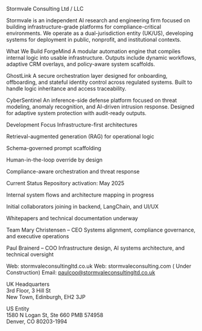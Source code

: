 Stormvale Consulting Ltd / LLC

Stormvale is an independent AI research and engineering firm focused on building infrastructure-grade platforms for compliance-critical environments. We operate as a dual-jurisdiction entity (UK/US), developing systems for deployment in public, nonprofit, and institutional contexts.

What We Build
ForgeMind
A modular automation engine that compiles internal logic into usable infrastructure. Outputs include dynamic workflows, adaptive CRM overlays, and policy-aware system scaffolds.

GhostLink
A secure orchestration layer designed for onboarding, offboarding, and stateful identity control across regulated systems. Built to handle logic inheritance and access traceability.

CyberSentinel
An inference-side defense platform focused on threat modeling, anomaly recognition, and AI-driven intrusion response. Designed for adaptive system protection with audit-ready outputs.

Development Focus
Infrastructure-first architectures

Retrieval-augmented generation (RAG) for operational logic

Schema-governed prompt scaffolding

Human-in-the-loop override by design

Compliance-aware orchestration and threat response

Current Status
Repository activation: May 2025

Internal system flows and architecture mapping in progress

Initial collaborators joining in backend, LangChain, and UI/UX

Whitepapers and technical documentation underway

Team
Mary Christensen – CEO
Systems alignment, compliance governance, and executive operations

Paul Brainerd – COO
Infrastructure design, AI systems architecture, and technical oversight

Web: stormvaleconsultingltd.co.uk
Web: stormvaleconsulting.com ( Under Construction)
Email: paulcoo@stormvaleconsultingltd.co.uk

UK Headquarters  
3rd Floor, 3 Hill St  
New Town, Edinburgh, EH2 3JP  

US Entity  
1580 N Logan St, Ste 660 PMB 574958  
Denver, CO 80203-1994  
